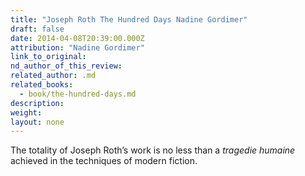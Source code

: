 ```yaml
---
title: "Joseph Roth The Hundred Days Nadine Gordimer"
draft: false
date: 2014-04-08T20:39:00.000Z
attribution: "Nadine Gordimer"
link_to_original:
nd_author_of_this_review:
related_author: .md
related_books:
  - book/the-hundred-days.md
description:
weight:
layout: none
---
```

The totality of Joseph Roth’s work is no less than a *tragedie humaine* achieved in the techniques of modern fiction.

